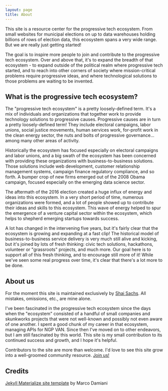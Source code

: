 ```yaml
---
layout: page
title: About
---
```


This site is a resource center for the progressive tech ecosystem. From small websites for municipal elections on up to data warehouses holding billions of rows of election data, this ecosystem spans a very wide range. But we are really just getting started!

The goal is to inspire more people to join and contribute to the progressive tech ecosystem. Over and above that, it's to expand the breadth of that ecosystem - to expand outside of the political realm where progressive tech started, and to reach into other corners of society where mission-critical problems require progressive ideas, and where technological solutions to those problems are waiting to be invented.

## What is the progressive tech ecosystem?

The "progressive tech ecosystem" is a pretty loosely-defined term. It's a mix of individuals and organizations that together work to provide technology solutions to progressive causes. Progressive causes are in turn a pretty loosely-defined term! They include electoral campaigns, labor unions, social justice movements, human services work, for-profit work in the clean energy sector, the nuts and bolts of progressive governance... among many other areas of activity.

Historically the ecosystem has focused especially on electoral campaigns and labor unions, and a big swath of the ecosystem has been concerned with providing these organizations with business-to-business solutions. Those solutions include web development, customer relationship management systems, campaign finance regulatory compliance, and so forth. A bumper crop of new firms emerged out of the 2008 Obama campaign, focused especially on the emerging data science sector.

The aftermath of the 2016 election created a huge influx of energy and ideas into this ecosystem. In a very short period of time, numerous organizations were formed, and a lot of people showed up to contribute their ideas and skills to this ecosystem. This wave of energy helped to spur the emergence of a venture capital sector within the ecosystem, which helps to shepherd emerging startups towards success.

A lot has changed in the intervening five years, but it's fairly clear that the ecosystem is growing and expanding at a fast clip! The historical model of business-to-business service delivery is very much still alive and kicking, but it's joined by lots of fresh thinking: civic tech solutions, hackathons, volunteer or "grassroots" projects, and much more. Our goal here is to support all of this fresh thinking, and to encourage still more of it! While we've seen some real progress over time, it's clear that there's a lot more to be done.

## About us

For the moment this site is maintained exclusively by [Shai Sachs](https://shaisachs.com). All mistakes, omissions, etc., are mine alone.

I've been fascinated in the progressive tech ecosystem since the days when the "ecosystem" consisted of a handful of small companies and skunkworks projects that were not well-known and possibly not even aware of one another. I spent a good chunk of my career in that ecosystem, managing APIs for NGP VAN. Since then I've moved on to other endeavors, but I am still fascinated by this world. This site is my small contribution to its continued success and growth, and I hope it's helpful.

Contributors to the site are more than welcome. I'd love to see this site grow into a well-groomed community resource. [Join us!](join-us)

## Credits

[Jekyll Materialize site template](https://github.com/macrod68/jekyll-materialize-starter-template) by Marco Damiani

